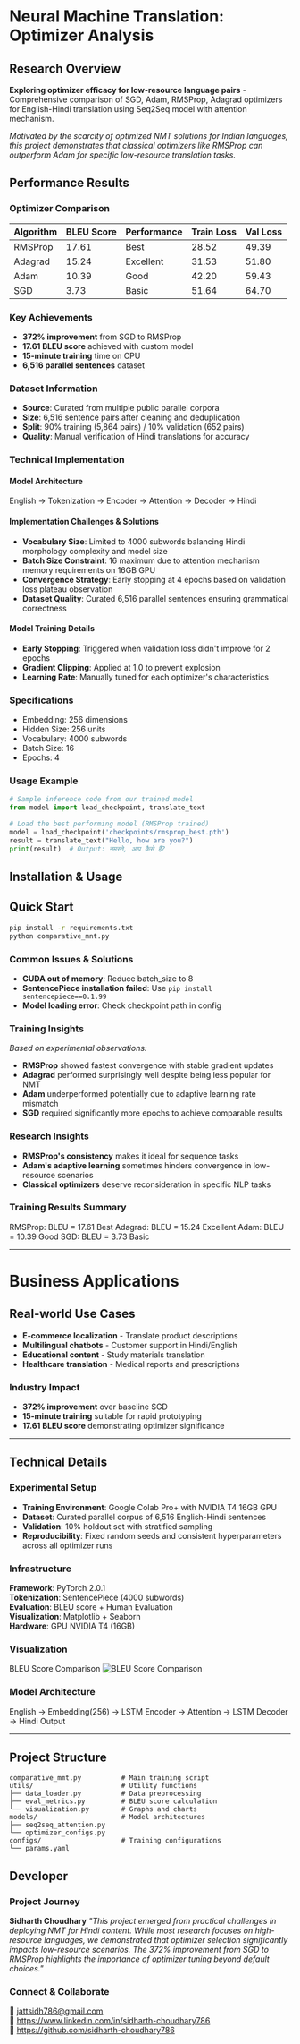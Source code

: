 # Neural Machine Translation: Optimizer Analysis

## Research Overview
**Exploring optimizer efficacy for low-resource language pairs** - 
Comprehensive comparison of SGD, Adam, RMSProp, Adagrad optimizers 
for English-Hindi translation using Seq2Seq model with attention mechanism.

*Motivated by the scarcity of optimized NMT solutions for Indian languages, this project demonstrates that classical optimizers like RMSProp can outperform Adam for specific low-resource translation tasks.*

## Performance Results

### Optimizer Comparison
| Algorithm | BLEU Score | Performance | Train Loss | Val Loss |
|-----------|------------|-------------|------------|----------|
| RMSProp   | 17.61      | Best        | 28.52      | 49.39    |
| Adagrad   | 15.24      | Excellent   | 31.53      | 51.80    |
| Adam      | 10.39      | Good        | 42.20      | 59.43    |
| SGD       | 3.73       | Basic       | 51.64      | 64.70    |

### Key Achievements
- **372% improvement** from SGD to RMSProp
- **17.61 BLEU score** achieved with custom model
- **15-minute training** time on CPU
- **6,516 parallel sentences** dataset

### Dataset Information
- **Source**: Curated from multiple public parallel corpora
- **Size**: 6,516 sentence pairs after cleaning and deduplication
- **Split**: 90% training (5,864 pairs) / 10% validation (652 pairs)
- **Quality**: Manual verification of Hindi translations for accuracy
### Technical Implementation

#### Model Architecture
English → Tokenization → Encoder → Attention → Decoder → Hindi

#### Implementation Challenges & Solutions
- **Vocabulary Size**: Limited to 4000 subwords balancing Hindi morphology complexity and model size
- **Batch Size Constraint**: 16 maximum due to attention mechanism memory requirements on 16GB GPU
- **Convergence Strategy**: Early stopping at 4 epochs based on validation loss plateau observation
- **Dataset Quality**: Curated 6,516 parallel sentences ensuring grammatical correctness

#### Model Training Details
- **Early Stopping**: Triggered when validation loss didn't improve for 2 epochs
- **Gradient Clipping**: Applied at 1.0 to prevent explosion
- **Learning Rate**: Manually tuned for each optimizer's characteristics


### Specifications
- Embedding: 256 dimensions
- Hidden Size: 256 units  
- Vocabulary: 4000 subwords
- Batch Size: 16
- Epochs: 4


### Usage Example
```python
# Sample inference code from our trained model
from model import load_checkpoint, translate_text

# Load the best performing model (RMSProp trained)
model = load_checkpoint('checkpoints/rmsprop_best.pth')
result = translate_text("Hello, how are you?")
print(result)  # Output: नमस्ते, आप कैसे हैं?
```



## Installation & Usage
## Quick Start
```bash
pip install -r requirements.txt
python comparative_mnt.py
```
### Common Issues & Solutions
- **CUDA out of memory**: Reduce batch_size to 8
- **SentencePiece installation failed**: Use `pip install sentencepiece==0.1.99`
- **Model loading error**: Check checkpoint path in config

### Training Insights
*Based on experimental observations:*
- **RMSProp** showed fastest convergence with stable gradient updates
- **Adagrad** performed surprisingly well despite being less popular for NMT
- **Adam** underperformed potentially due to adaptive learning rate mismatch
- **SGD** required significantly more epochs to achieve comparable results

### Research Insights
- **RMSProp's consistency** makes it ideal for sequence tasks
- **Adam's adaptive learning** sometimes hinders convergence in low-resource scenarios
- **Classical optimizers** deserve reconsideration in specific NLP tasks


### Training Results Summary
RMSProp: BLEU = 17.61  Best
Adagrad: BLEU = 15.24  Excellent 
Adam:    BLEU = 10.39  Good
SGD:     BLEU = 3.73   Basic



---

# Business Applications

##  Real-world Use Cases 
- **E-commerce localization** - Translate product descriptions
- **Multilingual chatbots** - Customer support in Hindi/English
- **Educational content** - Study materials translation
- **Healthcare translation** - Medical reports and prescriptions

### Industry Impact 
- **372% improvement** over baseline SGD
- **15-minute training** suitable for rapid prototyping
- **17.61 BLEU score** demonstrating optimizer significance



---


## Technical Details

### Experimental Setup
- **Training Environment**: Google Colab Pro+ with NVIDIA T4 16GB GPU
- **Dataset**: Curated parallel corpus of 6,516 English-Hindi sentences
- **Validation**: 10% holdout set with stratified sampling
- **Reproducibility**: Fixed random seeds and consistent hyperparameters across all optimizer runs

### Infrastructure
**Framework**: PyTorch 2.0.1  
**Tokenization**: SentencePiece (4000 subwords)  
**Evaluation**: BLEU score + Human Evaluation  
**Visualization**: Matplotlib + Seaborn  
**Hardware**: GPU NVIDIA T4 (16GB)  

### Visualization
BLEU Score Comparison
![BLEU Score Comparison](Training.png)

### Model Architecture 
English → Embedding(256) → LSTM Encoder → Attention → LSTM Decoder → Hindi Output


---

## Project Structure

```
comparative_mmt.py          # Main training script
utils/                      # Utility functions
├── data_loader.py          # Data preprocessing
├── eval_metrics.py         # BLEU score calculation
└── visualization.py        # Graphs and charts
models/                     # Model architectures
├── seq2seq_attention.py
└── optimizer_configs.py
configs/                    # Training configurations
└── params.yaml
```


## Developer

### Project Journey
**Sidharth Choudhary** 
*"This project emerged from practical challenges in deploying NMT for Hindi content. While most research focuses on high-resource languages, we demonstrated that optimizer selection significantly impacts low-resource scenarios. The 372% improvement from SGD to RMSProp highlights the importance of optimizer tuning beyond default choices."*

### Connect & Collaborate
📧 jattsidh786@gmail.com  
🔗 https://www.linkedin.com/in/sidharth-choudhary786  
🐙 https://github.com/sidharth-choudhary786


















